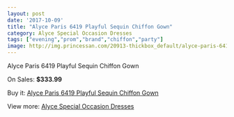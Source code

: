 ```yaml
---
layout: post
date: '2017-10-09'
title: "Alyce Paris 6419 Playful Sequin Chiffon Gown"
category: Alyce Special Occasion Dresses
tags: ["evening","prom","brand","chiffon","party"]
image: http://img.princessan.com/20913-thickbox_default/alyce-paris-6419-playful-sequin-chiffon-gown.jpg
---
```

Alyce Paris 6419 Playful Sequin Chiffon Gown

On Sales: **$333.99**
<a href="https://www.princessan.com/en/9460-alyce-paris-6419-playful-sequin-chiffon-gown.html"><amp-img layout="responsive" width="600" height="600" src="//img.princessan.com/20913-thickbox_default/alyce-paris-6419-playful-sequin-chiffon-gown.jpg" alt="Alyce Paris 6419 Playful Sequin Chiffon Gown 0" /></a>
<a href="https://www.princessan.com/en/9460-alyce-paris-6419-playful-sequin-chiffon-gown.html"><amp-img layout="responsive" width="600" height="600" src="//img.princessan.com/20915-thickbox_default/alyce-paris-6419-playful-sequin-chiffon-gown.jpg" alt="Alyce Paris 6419 Playful Sequin Chiffon Gown 1" /></a>
<a href="https://www.princessan.com/en/9460-alyce-paris-6419-playful-sequin-chiffon-gown.html"><amp-img layout="responsive" width="600" height="600" src="//img.princessan.com/20914-thickbox_default/alyce-paris-6419-playful-sequin-chiffon-gown.jpg" alt="Alyce Paris 6419 Playful Sequin Chiffon Gown 2" /></a>

Buy it: [Alyce Paris 6419 Playful Sequin Chiffon Gown](https://www.princessan.com/en/9460-alyce-paris-6419-playful-sequin-chiffon-gown.html "Alyce Paris 6419 Playful Sequin Chiffon Gown")

View more: [Alyce Special Occasion Dresses](https://www.princessan.com/en/77- "Alyce Special Occasion Dresses")